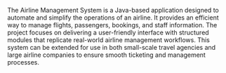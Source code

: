 The Airline Management System is a Java-based application designed to automate and simplify the operations of an airline. It provides an efficient way to manage flights, passengers, bookings, and staff information. The project focuses on delivering a user-friendly interface with structured modules that replicate real-world airline management workflows.
This system can be extended for use in both small-scale travel agencies and large airline companies to ensure smooth ticketing and management processes.

